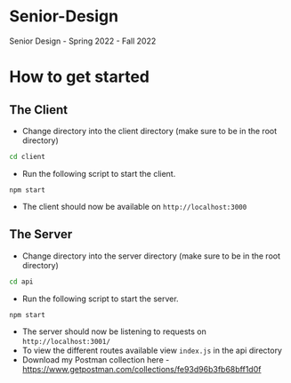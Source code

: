 # Senior-Design
Senior Design - Spring 2022 - Fall 2022

# How to get started

## The Client
* Change directory into the client directory (make sure to be in the root directory)
```sh
cd client
```
* Run the following script to start the client.
```node
npm start
```
* The client should now be available on `http://localhost:3000`



## The Server

* Change directory into the server directory (make sure to be in the root directory)
```sh
cd api
```
* Run the following script to start the server.
```node
npm start
```
* The server should now be listening to requests on `http://localhost:3001/`
* To view the different routes available view `index.js` in the api directory
* Download my Postman collection here - https://www.getpostman.com/collections/fe93d96b3fb68bff1d0f
